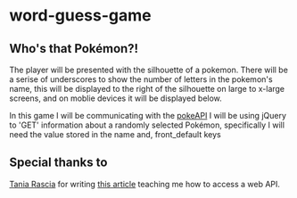 # word-guess-game

## Who's that Pokémon?!

The player will be presented with the silhouette of a pokemon. There will be a serise of underscores to show the number of letters in the pokemon's name, this will be displayed to the right of the silhouette on large to x-large screens, and on moblie devices it will be displayed below.

In this game I will be communicating with the [pokeAPI](https://pokeapi.co/docs/v2.html)
I will be using jQuery to 'GET' information about a randomly selected Pokémon, specifically I will need the value stored in the name and, front_default keys

## Special thanks to

[Tania Rascia](https://mobile.twitter.com/taniarascia) for writing [this article](https://www.taniarascia.com/how-to-connect-to-an-api-with-javascript/) teaching me how to access a web API.